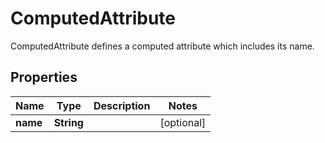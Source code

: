 

# ComputedAttribute

ComputedAttribute defines a computed attribute which includes its name.

## Properties

| Name | Type | Description | Notes |
|------------ | ------------- | ------------- | -------------|
|**name** | **String** |  |  [optional] |




